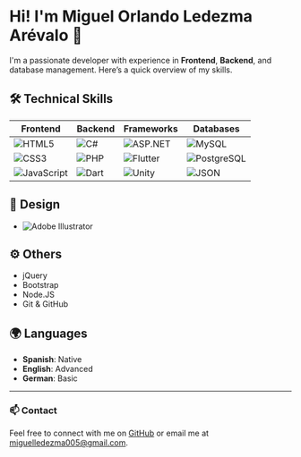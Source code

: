 # Hi! I'm Miguel Orlando Ledezma Arévalo 👋

I'm a passionate developer with experience in **Frontend**, **Backend**, and database management. Here’s a quick overview of my skills.

## 🛠️ Technical Skills

| **Frontend**              | **Backend**              | **Frameworks**           | **Databases**             |
|---------------------------|--------------------------|--------------------------|---------------------------|
| ![HTML5](https://img.shields.io/badge/-HTML5-E34F26?logo=html5&logoColor=white&style=flat) | ![C#](https://img.shields.io/badge/-C%23-239120?logo=c-sharp&logoColor=white&style=flat) | ![ASP.NET](https://img.shields.io/badge/-ASP.NET-5C2D91?logo=dotnet&logoColor=white&style=flat) | ![MySQL](https://img.shields.io/badge/-MySQL-4479A1?logo=mysql&logoColor=white&style=flat) |
| ![CSS3](https://img.shields.io/badge/-CSS3-1572B6?logo=css3&logoColor=white&style=flat)  | ![PHP](https://img.shields.io/badge/-PHP-777BB4?logo=php&logoColor=white&style=flat) | ![Flutter](https://img.shields.io/badge/-Flutter-02569B?logo=flutter&logoColor=white&style=flat) | ![PostgreSQL](https://img.shields.io/badge/-PostgreSQL-336791?logo=postgresql&logoColor=white&style=flat) |
| ![JavaScript](https://img.shields.io/badge/-JavaScript-F7DF1E?logo=javascript&logoColor=black&style=flat) | ![Dart](https://img.shields.io/badge/-Dart-0175C2?logo=dart&logoColor=white&style=flat) | ![Unity](https://img.shields.io/badge/-Unity-000000?logo=unity&logoColor=white&style=flat) | ![JSON](https://img.shields.io/badge/-JSONSQL-339933?logo=json&logoColor=white&style=flat) |

## 🎨 Design
- ![Adobe Illustrator](https://img.shields.io/badge/-Adobe%20Illustrator-FF9A00?logo=adobe-illustrator&logoColor=white&style=flat)

## ⚙️ Others
- jQuery
- Bootstrap
- Node.JS
- Git & GitHub

## 🌍 Languages
- **Spanish**: Native
- **English**: Advanced
- **German**: Basic

---

### 📫 Contact
Feel free to connect with me on [GitHub](https://github.com/your-username) or email me at [miguelledezma005@gmail.com](mailto:miguelledezma005@gmail.com).
